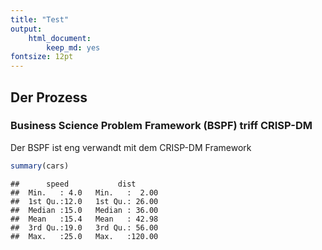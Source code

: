 ```yaml
---
title: "Test"
output: 
    html_document:
        keep_md: yes
fontsize: 12pt
---
```




## Der Prozess

### **B**usiness **S**cience **P**roblem **F**ramework (BSPF) triff CRISP-DM

Der BSPF ist eng verwandt mit dem CRISP-DM Framework


```r
summary(cars)
```

```
##      speed           dist       
##  Min.   : 4.0   Min.   :  2.00  
##  1st Qu.:12.0   1st Qu.: 26.00  
##  Median :15.0   Median : 36.00  
##  Mean   :15.4   Mean   : 42.98  
##  3rd Qu.:19.0   3rd Qu.: 56.00  
##  Max.   :25.0   Max.   :120.00
```

